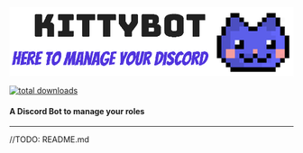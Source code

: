 <img src="java/src/main/resources/public/images/kittybot_banner_noborders.png" />

[![total downloads](https://img.shields.io/github/downloads/TopiSenpai/kittybot/total.svg)](https://github.com/TopiSenpai/mcaselector/releases)

#### A Discord Bot to manage your roles
---

//TODO: README.md
